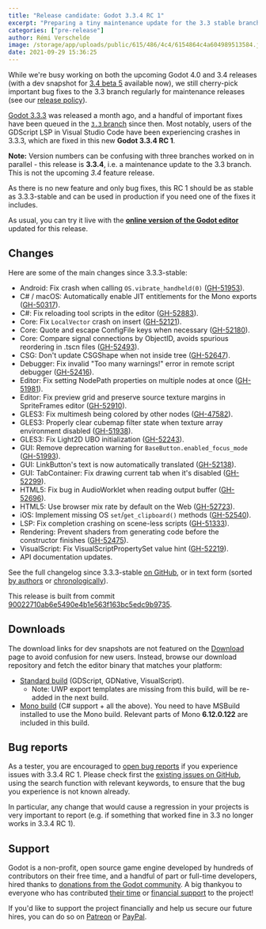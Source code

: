 ```yaml
---
title: "Release candidate: Godot 3.3.4 RC 1"
excerpt: "Preparing a tiny maintenance update for the 3.3 stable branch, most notably to fix a potential crash introduced in 3.3.3 for users of the GDScript LSP with Visual Studio Code."
categories: ["pre-release"]
author: Rémi Verschelde
image: /storage/app/uploads/public/615/486/4c4/6154864c4a604989513584.jpg
date: 2021-09-29 15:36:25
---
```


While we're busy working on both the upcoming Godot 4.0 and 3.4 releases (with a dev snapshot for [3.4 beta 5](/article/dev-snapshot-godot-3-4-beta-5) available now), we still cherry-pick important bug fixes to the 3.3 branch regularly for maintenance releases (see our [release policy](https://docs.godotengine.org/en/3.3/about/release_policy.html)).

[Godot 3.3.3](/article/maintenance-release-godot-3-3-3) was released a month ago, and a handful of important fixes have been queued in the [`3.3` branch](https://github.com/godotengine/godot/tree/3.3) since then. Most notably, users of the GDScript LSP in Visual Studio Code have been experiencing crashes in 3.3.3, which are fixed in this new **Godot 3.3.4 RC 1**.

**Note:** Version numbers can be confusing with three branches worked on in parallel - this release is **3.3.4**, i.e. a maintenance update to the 3.3 branch. This is not the upcoming *3.4* feature release.

As there is no new feature and only bug fixes, this RC 1 should be as stable as 3.3.3-stable and can be used in production if you need one of the fixes it includes.

As usual, you can try it live with the [**online version of the Godot editor**](https://editor.godotengine.org/3.3.4.rc1/godot.tools.html) updated for this release.

## Changes

Here are some of the main changes since 3.3.3-stable:

- Android: Fix crash when calling `OS.vibrate_handheld(0)` ([GH-51953](https://github.com/godotengine/godot/pull/51953)).
- C# / macOS: Automatically enable JIT entitlements for the Mono exports ([GH-50317](https://github.com/godotengine/godot/pull/50317)).
- C#: Fix reloading tool scripts in the editor ([GH-52883](https://github.com/godotengine/godot/pull/52883)).
- Core: Fix `LocalVector` crash on insert ([GH-52121](https://github.com/godotengine/godot/pull/52121)).
- Core: Quote and escape ConfigFile keys when necessary ([GH-52180](https://github.com/godotengine/godot/pull/52180)).
- Core: Compare signal connections by ObjectID, avoids spurious reordering in .tscn files ([GH-52493](https://github.com/godotengine/godot/pull/52493)).
- CSG: Don't update CSGShape when not inside tree ([GH-52647](https://github.com/godotengine/godot/pull/52647)).
- Debugger: Fix invalid "Too many warnings!" error in remote script debugger ([GH-52416](https://github.com/godotengine/godot/pull/52416)).
- Editor: Fix setting NodePath properties on multiple nodes at once ([GH-51981](https://github.com/godotengine/godot/pull/51981)).
- Editor: Fix preview grid and preserve source texture margins in SpriteFrames editor ([GH-52910](https://github.com/godotengine/godot/pull/52910)).
- GLES3: Fix multimesh being colored by other nodes ([GH-47582](https://github.com/godotengine/godot/pull/47582)).
- GLES3: Properly clear cubemap filter state when texture array environment disabled ([GH-51938](https://github.com/godotengine/godot/pull/51938)).
- GLES3: Fix Light2D UBO initialization ([GH-52243](https://github.com/godotengine/godot/pull/52243)).
- GUI: Remove deprecation warning for `BaseButton.enabled_focus_mode` ([GH-51993](https://github.com/godotengine/godot/pull/51993)).
- GUI: LinkButton's text is now automatically translated ([GH-52138](https://github.com/godotengine/godot/pull/52138)).
- GUI: TabContainer: Fix drawing current tab when it's disabled ([GH-52299](https://github.com/godotengine/godot/pull/52299)).
- HTML5: Fix bug in AudioWorklet when reading output buffer ([GH-52696](https://github.com/godotengine/godot/pull/52696)).
- HTML5: Use browser mix rate by default on the Web ([GH-52723](https://github.com/godotengine/godot/pull/52723)).
- iOS: Implement missing OS `set`/`get_clipboard()` methods ([GH-52540](https://github.com/godotengine/godot/pull/52540)).
- LSP: Fix completion crashing on scene-less scripts ([GH-51333](https://github.com/godotengine/godot/pull/51333)).
- Rendering: Prevent shaders from generating code before the constructor finishes ([GH-52475](https://github.com/godotengine/godot/pull/52475)).
- VisualScript: Fix VisualScriptPropertySet value hint ([GH-52219](https://github.com/godotengine/godot/pull/52219)).
- API documentation updates.

See the full changelog since 3.3.3-stable [on GitHub](https://github.com/godotengine/godot/compare/3.3.3-stable...90022710ab6e5490e4b1e563f163bc5edc9b9735), or in text form (sorted [by authors](https://downloads.tuxfamily.org/godotengine/3.3.4/rc1/Godot_v3.3.4-rc1_changelog_authors.txt) or [chronologically](https://downloads.tuxfamily.org/godotengine/3.3.4/rc1/Godot_v3.3.4-rc1_changelog_chrono.txt)).

This release is built from commit [90022710ab6e5490e4b1e563f163bc5edc9b9735](https://github.com/godotengine/godot/commit/90022710ab6e5490e4b1e563f163bc5edc9b9735).

## Downloads

The download links for dev snapshots are not featured on the [Download](/download) page to avoid confusion for new users. Instead, browse our download repository and fetch the editor binary that matches your platform:

- [Standard build](https://downloads.tuxfamily.org/godotengine/3.3.4/rc1/) (GDScript, GDNative, VisualScript).
  * Note: UWP export templates are missing from this build, will be re-added in the next build.
- [Mono build](https://downloads.tuxfamily.org/godotengine/3.3.4/rc1/mono/) (C# support + all the above). You need to have MSBuild installed to use the Mono build. Relevant parts of Mono **6.12.0.122** are included in this build.

## Bug reports

As a tester, you are encouraged to [open bug reports](https://github.com/godotengine/godot/issues) if you experience issues with 3.3.4 RC 1. Please check first the [existing issues on GitHub](https://github.com/godotengine/godot/issues), using the search function with relevant keywords, to ensure that the bug you experience is not known already.

In particular, any change that would cause a regression in your projects is very important to report (e.g. if something that worked fine in 3.3 no longer works in 3.3.4 RC 1).

## Support

Godot is a non-profit, open source game engine developed by hundreds of contributors on their free time, and a handful of part or full-time developers, hired thanks to [donations from the Godot community](/donate). A big thankyou to everyone who has contributed [their time](https://github.com/godotengine/godot/blob/master/AUTHORS.md) or [financial support](https://github.com/godotengine/godot/blob/master/DONORS.md) to the project!

If you'd like to support the project financially and help us secure our future hires, you can do so on [Patreon](https://www.patreon.com/godotengine) or [PayPal](/donate).